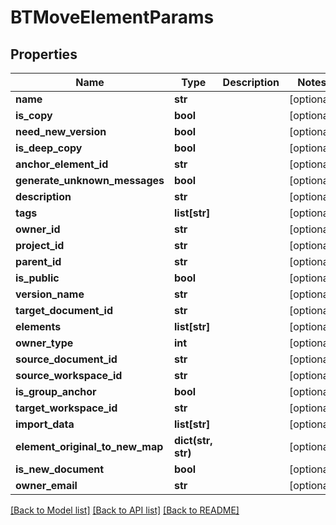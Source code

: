 # BTMoveElementParams

## Properties
Name | Type | Description | Notes
------------ | ------------- | ------------- | -------------
**name** | **str** |  | [optional] 
**is_copy** | **bool** |  | [optional] 
**need_new_version** | **bool** |  | [optional] 
**is_deep_copy** | **bool** |  | [optional] 
**anchor_element_id** | **str** |  | [optional] 
**generate_unknown_messages** | **bool** |  | [optional] 
**description** | **str** |  | [optional] 
**tags** | **list[str]** |  | [optional] 
**owner_id** | **str** |  | [optional] 
**project_id** | **str** |  | [optional] 
**parent_id** | **str** |  | [optional] 
**is_public** | **bool** |  | [optional] 
**version_name** | **str** |  | [optional] 
**target_document_id** | **str** |  | [optional] 
**elements** | **list[str]** |  | [optional] 
**owner_type** | **int** |  | [optional] 
**source_document_id** | **str** |  | [optional] 
**source_workspace_id** | **str** |  | [optional] 
**is_group_anchor** | **bool** |  | [optional] 
**target_workspace_id** | **str** |  | [optional] 
**import_data** | **list[str]** |  | [optional] 
**element_original_to_new_map** | **dict(str, str)** |  | [optional] 
**is_new_document** | **bool** |  | [optional] 
**owner_email** | **str** |  | [optional] 

[[Back to Model list]](../README.md#documentation-for-models) [[Back to API list]](../README.md#documentation-for-api-endpoints) [[Back to README]](../README.md)


